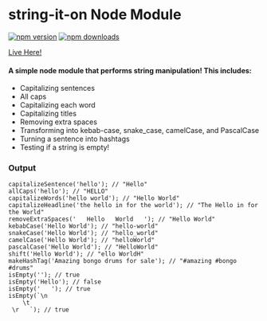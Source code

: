 # string-it-on Node Module
[![npm version](https://img.shields.io/npm/v/string-it-on.svg)](https://www.npmjs.com/package/string-it-on)
[![npm downloads](https://img.shields.io/npm/dt/string-it-on.svg)](https://www.npmjs.com/package/string-it-on)

[Live Here!](https://www.npmjs.com/package/string-it-on)

#### A simple node module that performs string manipulation! This includes:
- Capitalizing sentences
- All caps
- Capitalizing each word
- Capitalizing titles
- Removing extra spaces
- Transforming into kebab-case, snake_case, camelCase, and PascalCase
- Turning a sentence into hashtags
- Testing if a string is empty!

### Output
```
capitalizeSentence('hello'); // "Hello"
allCaps('hello'); // "HELLO"
capitalizeWords('hello world'); // "Hello World"
capitalizeHeadline('the hello in for the world'); // "The Hello in for the World"
removeExtraSpaces('   Hello   World   '); // "Hello World"
kebabCase('Hello World'); // "hello-world"
snakeCase('Hello World'); // "hello_world"
camelCase('Hello World'); // "helloWorld"
pascalCase('Hello World'); // "HelloWorld"
shift('Hello World'); // "ello WorldH"
makeHashTag('Amazing bongo drums for sale'); // "#amazing #bongo #drums"
isEmpty(''); // true
isEmpty('Hello'); // false
isEmpty('   '); // true
isEmpty(`\n 
    \t 
 \r   `); // true
```

